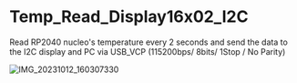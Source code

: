 #	Temp_Read_Display16x02_I2C

Read RP2040 nucleo's temperature every 2 seconds and send the data to the I2C display and PC via USB_VCP (115200bps/ 8bits/ 1Stop / No Parity)

![IMG_20231012_160307330](https://github.com/dennysde/PICO-Temp_Read_Display16x02_I2C/assets/57273197/3d47a370-675b-4509-a891-52262b8d6320)
